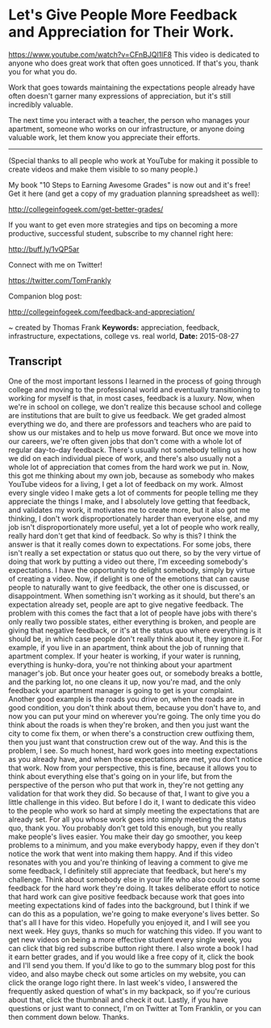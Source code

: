 # Let's Give People More Feedback and Appreciation for Their Work.
https://www.youtube.com/watch?v=CFnBJQl1lF8
This video is dedicated to anyone who does great work that often goes unnoticed. If that's you, thank you for what you do.

Work that goes towards maintaining the expectations people already have often doesn't garner many expressions of appreciation, but it's still incredibly valuable.

The next time you interact with a teacher, the person who manages your apartment, someone who works on our infrastructure, or anyone doing valuable work, let them know you appreciate their efforts.

---------

(Special thanks to all people who work at YouTube for making it possible to create videos and make them visible to so many people.)

My book "10 Steps to Earning Awesome Grades" is now out and it's free! Get it here (and get a copy of my graduation planning spreadsheet as well):

http://collegeinfogeek.com/get-better-grades/

If you want to get even more strategies and tips on becoming a more productive, successful student, subscribe to my channel right here:

http://buff.ly/1vQP5ar

Connect with me on Twitter!

https://twitter.com/TomFrankly

Companion blog post:

http://collegeinfogeek.com/feedback-and-appreciation/

~ created by Thomas Frank
**Keywords:** appreciation, feedback, infrastructure, expectations, college vs. real world, 
**Date:** 2015-08-27

## Transcript
 One of the most important lessons I learned in the process of going through college and moving to the professional world and eventually transitioning to working for myself is that, in most cases, feedback is a luxury. Now, when we're in school on college, we don't realize this because school and college are institutions that are built to give us feedback. We get graded almost everything we do, and there are professors and teachers who are paid to show us our mistakes and to help us move forward. But once we move into our careers, we're often given jobs that don't come with a whole lot of regular day-to-day feedback. There's usually not somebody telling us how we did on each individual piece of work, and there's also usually not a whole lot of appreciation that comes from the hard work we put in. Now, this got me thinking about my own job, because as somebody who makes YouTube videos for a living, I get a lot of feedback on my work. Almost every single video I make gets a lot of comments for people telling me they appreciate the things I make, and I absolutely love getting that feedback, and validates my work, it motivates me to create more, but it also got me thinking, I don't work disproportionately harder than everyone else, and my job isn't disproportionately more useful, yet a lot of people who work really, really hard don't get that kind of feedback. So why is this? I think the answer is that it really comes down to expectations. For some jobs, there isn't really a set expectation or status quo out there, so by the very virtue of doing that work by putting a video out there, I'm exceeding somebody's expectations. I have the opportunity to delight somebody, simply by virtue of creating a video. Now, if delight is one of the emotions that can cause people to naturally want to give feedback, the other one is discussed, or disappointment. When something isn't working as it should, but there's an expectation already set, people are apt to give negative feedback. The problem with this comes the fact that a lot of people have jobs with there's only really two possible states, either everything is broken, and people are giving that negative feedback, or it's at the status quo where everything is it should be, in which case people don't really think about it, they ignore it. For example, if you live in an apartment, think about the job of running that apartment complex. If your heater is working, if your water is running, everything is hunky-dora, you're not thinking about your apartment manager's job. But once your heater goes out, or somebody breaks a bottle, and the parking lot, no one cleans it up, now you're mad, and the only feedback your apartment manager is going to get is your complaint. Another good example is the roads you drive on, when the roads are in good condition, you don't think about them, because you don't have to, and now you can put your mind on wherever you're going. The only time you do think about the roads is when they're broken, and then you just want the city to come fix them, or when there's a construction crew outfixing them, then you just want that construction crew out of the way. And this is the problem, I see. So much honest, hard work goes into meeting expectations as you already have, and when those expectations are met, you don't notice that work. Now from your perspective, this is fine, because it allows you to think about everything else that's going on in your life, but from the perspective of the person who put that work in, they're not getting any validation for that work they did. So because of that, I want to give you a little challenge in this video. But before I do it, I want to dedicate this video to the people who work so hard at simply meeting the expectations that are already set. For all you whose work goes into simply meeting the status quo, thank you. You probably don't get told this enough, but you really make people's lives easier. You make their day go smoother, you keep problems to a minimum, and you make everybody happy, even if they don't notice the work that went into making them happy. And if this video resonates with you and you're thinking of leaving a comment to give me some feedback, I definitely still appreciate that feedback, but here's my challenge. Think about somebody else in your life who also could use some feedback for the hard work they're doing. It takes deliberate effort to notice that hard work can give positive feedback because work that goes into meeting expectations kind of fades into the background, but I think if we can do this as a population, we're going to make everyone's lives better. So that's all I have for this video. Hopefully you enjoyed it, and I will see you next week. Hey guys, thanks so much for watching this video. If you want to get new videos on being a more effective student every single week, you can click that big red subscribe button right there. I also wrote a book I had it earn better grades, and if you would like a free copy of it, click the book and I'll send you them. If you'd like to go to the summary blog post for this video, and also maybe check out some articles on my website, you can click the orange logo right there. In last week's video, I answered the frequently asked question of what's in my backpack, so if you're curious about that, click the thumbnail and check it out. Lastly, if you have questions or just want to connect, I'm on Twitter at Tom Franklin, or you can then comment down below. Thanks.
